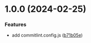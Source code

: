 # 1.0.0 (2024-02-25)


### Features

* add commitlint.config.js ([b71b05e](https://github.com/Elliot9/release/commit/b71b05e1fe50c36209e895f06ec9d0db0855707e))
